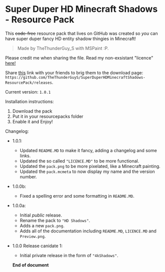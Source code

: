 # Super Duper HD Minecraft Shadows - Resource Pack
This ~~code-free~~ resource pack that lives on GitHub was created so *you* can have super duper fancy HD entity shadow thingies in Minecraft!

> Made by TheThunderGuy_S with MSPaint :P. 

Please credit me when sharing the file.
Read my non-exsistant "licence" [here!](LICENCE.MD)

Share [this](https://github.com/TheThunderGuyS/SuperDuperHDMinecraftShadows-ResourcePack/releases/) link with your friends to brig them to the download page: `https://github.com/TheThunderGuyS/SuperDuperHDMinecraftShadows-ResourcePack/releases`.

Current version: `1.0.1`

Installation instructions:
 1. Download the pack
 2. Put it in your resourcepacks folder
 3. Enable it and Enjoy!

Changelog:

- 1.0.1: 
  - Updated `README.MD` to make it fancy, adding a changelog and some links.
  - Updated the so called `"LICENCE.MD"` to be more functional.
  - Updated the `pack.png` to be more pixelated, like a Minecraft painting.
  - Updated the `pack.mcmeta` to now display my name and the version number.

- 1.0.0b:
  - Fixed a spelling error and some formatting in `README.MD`.

- 1.0.0a:
  - Initial *public* release.
  - Rename the pack to `"HD Shadows"`.
  - Adds a new `pack.png`.
  - Adds all of the documentation including `README.MD`, `LICENCE.MD` and `Preview.png`.

- 1.0.0 Release canidate 1:
  - Initial private release in the form of `"4kShadows"`.
  
  
  
  **End of document**
